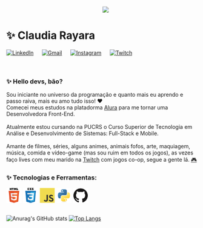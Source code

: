 <img align="right" width="250px" style="margin-top:-20px" src="https://uploaddeimagens.com.br/images/004/371/231/full/2-removebg-preview.png?1677604041">
 <h1 align="left">✨ Claudia Rayara</h1>

<div dsplay="inline-block">
  <a href="https://www.linkedin.com/in/claudiarayara">
    <img width="60px" src="https://cdn-icons-png.flaticon.com/512/2504/2504799.png" alt="LinkedIn" title = "LinkedIn" style="vertical-align:top;"></a>
 &emsp;
  <a href = "mailto:contato.claudiarayara@gmail.com"><img width="60px" src="https://uploaddeimagens.com.br/images/004/371/275/full/gmail.png?1677605348" target="_blank" alt="Gmail" title = "Gmail" style="vertical-align:top;"></a>
 &emsp;
  <a href="https://www.instagram.com/claudiarayara/">
    <img width="60px" src="https://cdn-icons-png.flaticon.com/512/3955/3955024.png" alt="Instagram" title = "Instagram" style="vertical-align:top;"></a>
 &emsp;
  <a href="https://www.twitch.tv/claudiarayara">
    <img width="60px" src="https://cdn-icons-png.flaticon.com/512/3669/3669999.png" alt="Twitch" title = "Twitch" style="vertical-align:top;"></a>
</div>

</br>
</br>
 
<h3>✨ Hello devs, bão?</h3>
Sou iniciante no universo da programação e quanto mais eu aprendo e passo raiva, mais eu amo tudo isso! ❤ <br>
Comecei meus estudos na platadorma <a href="https://cursos.alura.com.br/user/claudia-rayara">Alura</a> para me tornar uma Desenvolvedora Front-End.<br><br>
Atualmente estou cursando na PUCRS o Curso Superior de Tecnologia em Análise e Desenvolvimento de Sistemas: Full-Stack e Mobile.<br><br>
Amante de filmes, séries, alguns animes, animais fofos, arte, maquiagem, música, comida e vídeo-game (mas sou ruim em todos os jogos), as vezes faço lives com meu marido na <a href="https://www.twitch.tv/caaraay">Twitch</a> com jogos co-op, segue a gente lá. <a href="https://www.twitch.tv/caaraay">🎮</a><br>

<h3>✨ Tecnologias e Ferramentas:</h3>
<div style="display: inline_block">
<a href="https://github.com/claudiarayara"><img width="40px" src="https://raw.githubusercontent.com/devicons/devicon/master/icons/html5/html5-original-wordmark.svg" title = "HTML5"></a>
<a href="https://github.com/claudiarayara"><img width="40px" href="https://github.com/claudiarayara" src="https://raw.githubusercontent.com/devicons/devicon/master/icons/css3/css3-original-wordmark.svg" title = "CSS3"/></a>
<a href="https://github.com/claudiarayara"><img width="40px" href="https://github.com/claudiarayara" src="https://raw.githubusercontent.com/devicons/devicon/master/icons/javascript/javascript-original.svg" title = "JavaScript"/></a>
<a href="https://github.com/claudiarayara"><img width="40px" href="https://github.com/claudiarayara" src="https://raw.githubusercontent.com/devicons/devicon/master/icons/python/python-original.svg" title = "Python"/></a> 
<a href="https://github.com/claudiarayara"><img width="40px" href="https://github.com/claudiarayara" src="https://raw.githubusercontent.com/devicons/devicon/master/icons/github/github-original.svg" title = "GitHub"/></a>
</div>

##
![Anurag's GitHub stats](https://github-readme-stats.vercel.app/api?username=claudiarayara&count_private=true&show_icons=true&theme=buefy)
[![Top Langs](https://github-readme-stats.vercel.app/api/top-langs/?username=claudiarayara&layout=compact)](https://github.com/claudiarayara)
